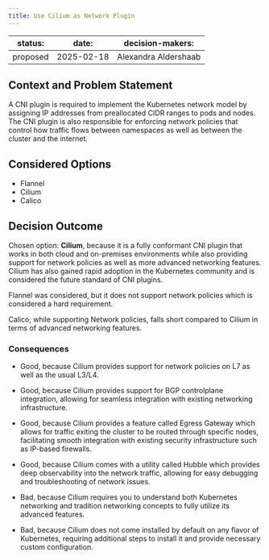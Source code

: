 ```yaml
---
title: Use Cilium as Network Plugin
---
```


| status: | date: | decision-makers: |
| --- | --- | --- |
| proposed | 2025-02-18 | Alexandra Aldershaab |


## Context and Problem Statement

A CNI plugin is required to implement the Kubernetes network model by assigning IP addresses from preallocated CIDR ranges 
to pods and nodes. The CNI plugin is also responsible for enforcing network policies that control how traffic flows between 
namespaces as well as between the cluster and the internet.

## Considered Options

* Flannel
* Cilium
* Calico

## Decision Outcome

Chosen option: **Cilium**, because it is a fully conformant CNI plugin that works in both cloud and on-premises environments
while also providing support for network policies as well as more advanced networking features. Cilium has also gained 
rapid adoption in the Kubernetes community and is considered the future standard of CNI plugins.

Flannel was considered, but it does not support network policies which is considered a hard requirement.

Calico, while supporting Network policies, falls short compared to Cilium in terms of advanced networking features.

### Consequences

* Good, because Cilium provides support for network policies on L7 as well as the usual L3/L4.
* Good, because Cilium provides support for BGP controlplane integration, allowing for seamless integration with existing
  networking infrastructure.
* Good, because Cilium provides a feature called Egress Gateway which allows for traffic exiting the cluster to be routed 
  through specific nodes, facilitating smooth integration with existing security infrastructure such as IP-based firewalls.
* Good, because Cilium comes with a utility called Hubble which provides deep observability into the network traffic, allowing
  for easy debugging and troubleshooting of network issues.

* Bad, because Cilium requires you to understand both Kubernetes networking and tradition networking concepts to fully utilize
  its advanced features.
* Bad, because Cilium does not come installed by default on any flavor of Kubernetes, requiring additional steps to 
  install it and provide necessary custom configuration.